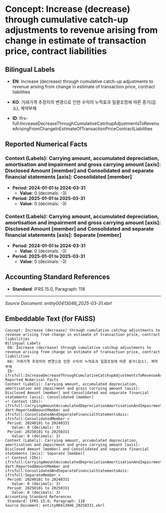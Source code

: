# Concept: Increase (decrease) through cumulative catch-up adjustments to revenue arising from change in estimate of transaction price, contract liabilities

## Bilingual Labels
- **EN**: Increase (decrease) through cumulative catch-up adjustments to revenue arising from change in estimate of transaction price, contract liabilities
- **KO**: 거래가격 추정치의 변경으로 인한 수익의 누적효과 일괄조정에 따른 증가(감소), 계약부채

- **ID**: ifrs-full:IncreaseDecreaseThroughCumulativeCatchupAdjustmentsToRevenueArisingFromChangeInEstimateOfTransactionPriceContractLiabilities

## Reported Numerical Facts

### **Context (Labels): Carrying amount, accumulated depreciation, amortisation and impairment and gross carrying amount [axis]: Disclosed Amount [member] and Consolidated and separate financial statements [axis]: Consolidated [member]**
<!-- Context (IDs): ifrs-full:CarryingAmountAccumulatedDepreciationAmortisationAndImpairmentAndGrossCarryingAmountAxis: dart:ReportedAmountMember and ifrs-full:ConsolidatedAndSeparateFinancialStatementsAxis: ifrs-full:ConsolidatedMember -->
- **Period: 2024-01-01 to 2024-03-31**
  - **Value**: 0 (decimals: -3)
- **Period: 2025-01-01 to 2025-03-31**
  - **Value**: 0 (decimals: -3)

### **Context (Labels): Carrying amount, accumulated depreciation, amortisation and impairment and gross carrying amount [axis]: Disclosed Amount [member] and Consolidated and separate financial statements [axis]: Separate [member]**
<!-- Context (IDs): ifrs-full:CarryingAmountAccumulatedDepreciationAmortisationAndImpairmentAndGrossCarryingAmountAxis: dart:ReportedAmountMember and ifrs-full:ConsolidatedAndSeparateFinancialStatementsAxis: ifrs-full:SeparateMember -->
- **Period: 2024-01-01 to 2024-03-31**
  - **Value**: 0 (decimals: -3)
- **Period: 2025-01-01 to 2025-03-31**
  - **Value**: 0 (decimals: -3)

## Accounting Standard References
- **Standard**: IFRS 15.0, Paragraph: 118

---
*Source Document: entity00413046_2025-03-31.xbrl*
## Embeddable Text (for FAISS)
```text
Concept: Increase (decrease) through cumulative catchup adjustments to revenue arising from change in estimate of transaction price, contract liabilities
Bilingual Labels
 EN: Increase (decrease) through cumulative catchup adjustments to revenue arising from change in estimate of transaction price, contract liabilities
 KO: 거래가격 추정치의 변경으로 인한 수익의 누적효과 일괄조정에 따른 증가(감소), 계약부채
 ID: ifrsfull:IncreaseDecreaseThroughCumulativeCatchupAdjustmentsToRevenueArisingFromChangeInEstimateOfTransactionPriceContractLiabilities
Reported Numerical Facts
Context (Labels): Carrying amount, accumulated depreciation, amortisation and impairment and gross carrying amount [axis]: Disclosed Amount [member] and Consolidated and separate financial statements [axis]: Consolidated [member]
<! Context (IDs): ifrsfull:CarryingAmountAccumulatedDepreciationAmortisationAndImpairmentAndGrossCarryingAmountAxis: dart:ReportedAmountMember and ifrsfull:ConsolidatedAndSeparateFinancialStatementsAxis: ifrsfull:ConsolidatedMember >
 Period: 20240101 to 20240331
   Value: 0 (decimals: 3)
 Period: 20250101 to 20250331
   Value: 0 (decimals: 3)
Context (Labels): Carrying amount, accumulated depreciation, amortisation and impairment and gross carrying amount [axis]: Disclosed Amount [member] and Consolidated and separate financial statements [axis]: Separate [member]
<! Context (IDs): ifrsfull:CarryingAmountAccumulatedDepreciationAmortisationAndImpairmentAndGrossCarryingAmountAxis: dart:ReportedAmountMember and ifrsfull:ConsolidatedAndSeparateFinancialStatementsAxis: ifrsfull:SeparateMember >
 Period: 20240101 to 20240331
   Value: 0 (decimals: 3)
 Period: 20250101 to 20250331
   Value: 0 (decimals: 3)
Accounting Standard References
 Standard: IFRS 15.0, Paragraph: 118
Source Document: entity00413046_20250331.xbrl
```